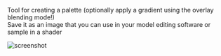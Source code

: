 Tool for creating a palette (optionally apply a gradient using the overlay blending mode!)\
Save it as an image that you can use in your model editing software or sample in a shader

![screenshot](https://github.com/user-attachments/assets/4e14ccad-0d9b-4d78-9874-6eef2979a4ef)
